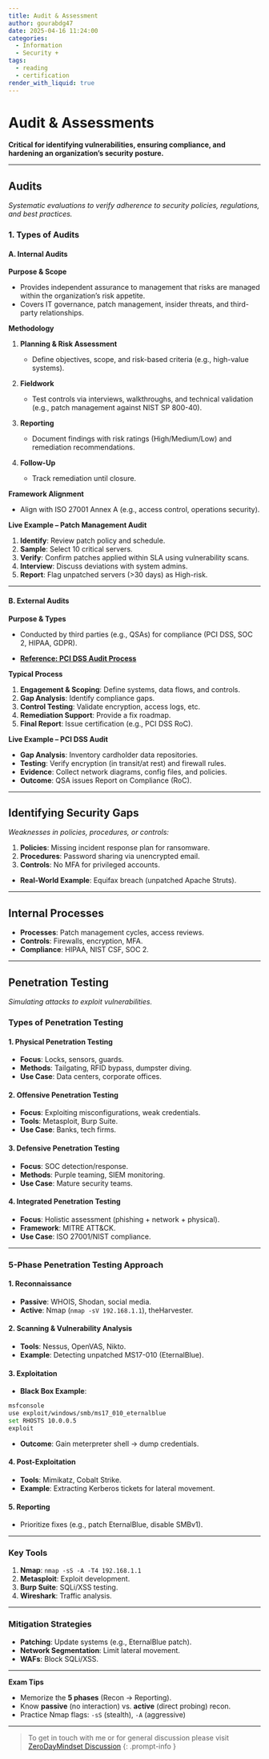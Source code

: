 ```yaml
---
title: Audit & Assessment
author: gourabdg47
date: 2025-04-16 11:24:00
categories:
  - Information
  - Security +
tags:
  - reading
  - certification
render_with_liquid: true
---
```


# Audit & Assessments

**Critical for identifying vulnerabilities, ensuring compliance, and hardening an organization’s security posture.**

---

## **Audits**

_Systematic evaluations to verify adherence to security policies, regulations, and best practices._

### **1. Types of Audits**

#### **A. Internal Audits**

**Purpose & Scope**

- Provides independent assurance to management that risks are managed within the organization’s risk appetite.
- Covers IT governance, patch management, insider threats, and third-party relationships.
    

**Methodology**

1. **Planning & Risk Assessment**
    
    - Define objectives, scope, and risk-based criteria (e.g., high-value systems).
        
2. **Fieldwork**
    
    - Test controls via interviews, walkthroughs, and technical validation (e.g., patch management against NIST SP 800-40).
        
3. **Reporting**
    
    - Document findings with risk ratings (High/Medium/Low) and remediation recommendations.
        
4. **Follow-Up**
    
    - Track remediation until closure.

**Framework Alignment**

- Align with ISO 27001 Annex A (e.g., access control, operations security).
    
**Live Example – Patch Management Audit**

1. **Identify**: Review patch policy and schedule.
2. **Sample**: Select 10 critical servers.
3. **Verify**: Confirm patches applied within SLA using vulnerability scans.
4. **Interview**: Discuss deviations with system admins.
5. **Report**: Flag unpatched servers (>30 days) as High-risk.
    

---

#### **B. External Audits**

**Purpose & Types**

- Conducted by third parties (e.g., QSAs) for compliance (PCI DSS, SOC 2, HIPAA, GDPR).
    
- **[Reference: PCI DSS Audit Process](https://scytale.ai/resources/pci-dss-audit/)**
    

**Typical Process**

1. **Engagement & Scoping**: Define systems, data flows, and controls.
2. **Gap Analysis**: Identify compliance gaps.
3. **Control Testing**: Validate encryption, access logs, etc.
4. **Remediation Support**: Provide a fix roadmap.
5. **Final Report**: Issue certification (e.g., PCI DSS RoC).
    

**Live Example – PCI DSS Audit**

- **Gap Analysis**: Inventory cardholder data repositories.
- **Testing**: Verify encryption (in transit/at rest) and firewall rules.
- **Evidence**: Collect network diagrams, config files, and policies.
- **Outcome**: QSA issues Report on Compliance (RoC).
    

---

## **Identifying Security Gaps**

_Weaknesses in policies, procedures, or controls:_

1. **Policies**: Missing incident response plan for ransomware.
2. **Procedures**: Password sharing via unencrypted email.
3. **Controls**: No MFA for privileged accounts.
    
- **Real-World Example**: Equifax breach (unpatched Apache Struts).
    
---

## **Internal Processes**

- **Processes**: Patch management cycles, access reviews.
- **Controls**: Firewalls, encryption, MFA.
- **Compliance**: HIPAA, NIST CSF, SOC 2.

---

## **Penetration Testing**

_Simulating attacks to exploit vulnerabilities._

### **Types of Penetration Testing**

#### **1. Physical Penetration Testing**

- **Focus**: Locks, sensors, guards.
- **Methods**: Tailgating, RFID bypass, dumpster diving.
- **Use Case**: Data centers, corporate offices.

#### **2. Offensive Penetration Testing**

- **Focus**: Exploiting misconfigurations, weak credentials.
- **Tools**: Metasploit, Burp Suite.
- **Use Case**: Banks, tech firms.
    
#### **3. Defensive Penetration Testing**

- **Focus**: SOC detection/response.
- **Methods**: Purple teaming, SIEM monitoring.
- **Use Case**: Mature security teams.
    
#### **4. Integrated Penetration Testing**

- **Focus**: Holistic assessment (phishing + network + physical).
- **Framework**: MITRE ATT&CK.
- **Use Case**: ISO 27001/NIST compliance.

---

### **5-Phase Penetration Testing Approach**

#### **1. Reconnaissance**

- **Passive**: WHOIS, Shodan, social media.
- **Active**: Nmap (`nmap -sV 192.168.1.1`), theHarvester.

#### **2. Scanning & Vulnerability Analysis**

- **Tools**: Nessus, OpenVAS,  Nikto.
- **Example**: Detecting unpatched MS17-010 (EternalBlue).

#### **3. Exploitation**

- **Black Box Example**:
```Bash
msfconsole
use exploit/windows/smb/ms17_010_eternalblue
set RHOSTS 10.0.0.5
exploit
```
    
- **Outcome**: Gain meterpreter shell → dump credentials.

#### **4. Post-Exploitation**

- **Tools**: Mimikatz, Cobalt Strike.
- **Example**: Extracting Kerberos tickets for lateral movement.
    
#### **5. Reporting**

- Prioritize fixes (e.g., patch EternalBlue, disable SMBv1).

---

### **Key Tools**

1. **Nmap**: `nmap -sS -A -T4 192.168.1.1`
2. **Metasploit**: Exploit development.
3. **Burp Suite**: SQLi/XSS testing.
4. **Wireshark**: Traffic analysis.
    

---

### **Mitigation Strategies**

- **Patching**: Update systems (e.g., EternalBlue patch).
- **Network Segmentation**: Limit lateral movement.
- **WAFs**: Block SQLi/XSS.
    

---

**Exam Tips**

- Memorize the **5 phases** (Recon → Reporting).
- Know **passive** (no interaction) vs. **active** (direct probing) recon.
- Practice Nmap flags: `-sS` (stealth), `-A` (aggressive)

---

> To get in touch with me or for general discussion please visit [ZeroDayMindset Discussion](https://github.com/orgs/X3N0-G0D/discussions) 
{: .prompt-info }